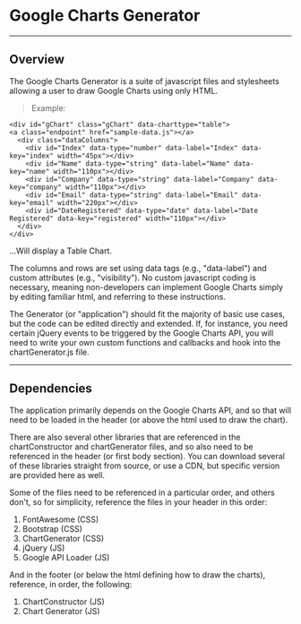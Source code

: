 # Google Charts Generator

----
## Overview

The Google Charts Generator is a suite of javascript files and stylesheets allowing a user to draw Google Charts using only HTML.

> Example:  

    <div id="gChart" class="gChart" data-charttype="table">
    <a class="endpoint" href="sample-data.js"></a>
      <div class="dataColumns">
        <div id="Index" data-type="number" data-label="Index" data-key="index" width="45px"></div>
        <div id="Name" data-type="string" data-label="Name" data-key="name" width="110px"></div>
        <div id="Company" data-type="string" data-label="Company" data-key="company" width="110px"></div>
        <div id="Email" data-type="string" data-label="Email" data-key="email" width="220px"></div>
        <div id="DateRegistered" data-type="date" data-label="Date Registered" data-key="registered" width="110px"></div>
      </div>
    </div>
...Will display a Table Chart.

The columns and rows are set using data tags (e.g., "data-label") and custom attributes (e.g., "visibility"). No custom javascript coding is necessary, meaning non-developers can implement Google Charts simply by editing familiar html, and referring to these instructions.

The Generator (or "application") should fit the majority of basic use cases, but the code can be edited directly and extended. If, for instance, you need certain jQuery events to be triggered by the Google Charts API, you will need to write your own custom functions and callbacks and hook into the chartGenerator.js file.

----
## Dependencies
The application primarily depends on the Google Charts API, and so that will need to be loaded in the header (or above the html used to draw the chart).

There are also several other libraries that are referenced in the chartConstructor and chartGenerator files, and so also need to be referenced in the header (or first body section). You can download several of these libraries straight from source, or use a CDN, but specific version are provided here as well.

Some of the files need to be referenced in a particular order, and others don't, so for simplicity, reference the files in your header in this order:

1. FontAwesome (CSS)
2. Bootstrap (CSS)
3. ChartGenerator (CSS)
4. jQuery (JS)
5. Google API Loader (JS)

And in the footer (or below the html defining how to draw the charts), reference, in order, the following:

1. ChartConstructor (JS)
2. Chart Generator (JS)

